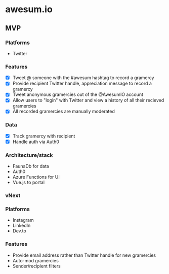 # awesum.io

## MVP

### Platforms

- Twitter

### Features

- [x] Tweet @ someone with the #awesum hashtag to record a gramercy
- [x] Provide recipient Twitter handle, appreciation message to record a gramercy
- [x] Tweet anonymous gramercies out of the @AwesumIO account
- [x] Allow users to "login" with Twitter and view a history of all their recieved gramercies
- [x] All recorded gramercies are manually moderated

### Data

- [x] Track gramercy with recipient
- [x] Handle auth via Auth0

### Architecture/stack

- FaunaDb for data
- Auth0
- Azure Functions for UI
- Vue.js to portal

### vNext

### Platforms

- Instagram
- LinkedIn
- Dev.to

### Features

- Provide email address rather than Twitter handle for new gramercies
- Auto-mod gramercies
- Sender/recipient filters
